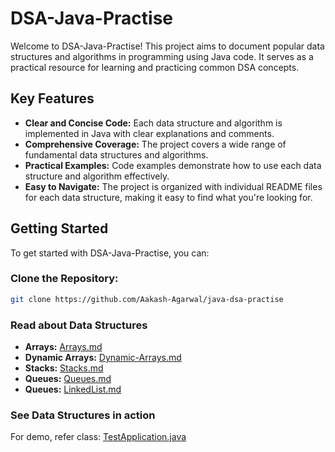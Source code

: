 # DSA-Java-Practise

Welcome to DSA-Java-Practise! This project aims to document popular data structures and algorithms in programming using Java code.  It serves as a practical resource for learning and practicing common DSA concepts.

## Key Features

* **Clear and Concise Code:**  Each data structure and algorithm is implemented in Java with clear explanations and comments.
* **Comprehensive Coverage:** The project covers a wide range of fundamental data structures and algorithms.
* **Practical Examples:**  Code examples demonstrate how to use each data structure and algorithm effectively.
* **Easy to Navigate:** The project is organized with individual README files for each data structure, making it easy to find what you're looking for.

## Getting Started

To get started with DSA-Java-Practise, you can:

### **Clone the Repository:**
```bash
git clone https://github.com/Aakash-Agarwal/java-dsa-practise
```

### **Read about Data Structures**
* **Arrays:** [Arrays.md](Arrays.md)
* **Dynamic Arrays:** [Dynamic-Arrays.md](DynamicArrays.md)
* **Stacks:** [Stacks.md](Stacks.md)
* **Queues:** [Queues.md](Queue.md)
* **Queues:** [LinkedList.md](LinkedList.md)



### **See Data Structures in action**

For demo, refer class: [TestApplication.java](src/TestApplication.java)